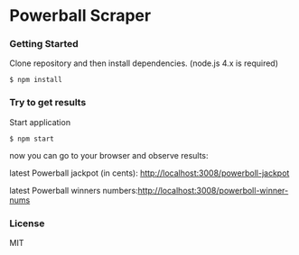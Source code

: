 # Powerball Scraper

### Getting Started

Clone repository and then install dependencies. (node.js 4.x is required)

```
$ npm install
```

### Try to get results

Start application

```
$ npm start
```

now you can go to your browser and observe results:

latest Powerball jackpot (in cents): [http://localhost:3008/powerboll-jackpot](http://localhost:3008/powerboll-jackpot)

latest Powerball winners numbers:[http://localhost:3008/powerboll-winner-nums](http://localhost:3008/powerboll-winner-nums)


### License

MIT
